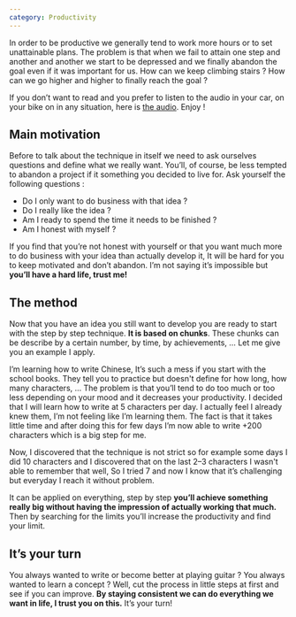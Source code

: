```yaml
---
category: Productivity
---
```


In order to be productive we generally tend to work more hours or to set unattainable plans. The problem is that when we fail to attain one step and another and another we start to be depressed and we finally abandon the goal even if it was important for us. How can we keep climbing stairs ? How can we go higher and higher to finally reach the goal ?

If you don’t want to read and you prefer to listen to the audio in your car, on your bike on in any situation, here is [the audio](https://www.podbean.com/media/share/pb-7mwgy-87c107). Enjoy !

## Main motivation
Before to talk about the technique in itself we need to ask ourselves questions and define what we really want. You’ll, of course, be less tempted to abandon a project if it something you decided to live for. Ask yourself the following questions :

- Do I only want to do business with that idea ?
- Do I really like the idea ?
- Am I ready to spend the time it needs to be finished ?
- Am I honest with myself ?

If you find that you’re not honest with yourself or that you want much more to do business with your idea than actually develop it, It will be hard for you to keep motivated and don’t abandon. I’m not saying it’s impossible but **you’ll have a hard life, trust me!**

## The method
Now that you have an idea you still want to develop you are ready to start with the step by step technique. **It is based on chunks**. These chunks can be describe by a certain number, by time, by achievements, … Let me give you an example I apply.

I’m learning how to write Chinese, It’s such a mess if you start with the school books. They tell you to practice but doesn't define for how long, how many characters, … The problem is that you’ll tend to do too much or too less depending on your mood and it decreases your productivity. I decided that I will learn how to write at 5 characters per day. I actually feel I already knew them, I’m not feeling like I’m learning them. The fact is that it takes little time and after doing this for few days I’m now able to write +200 characters which is a big step for me.

Now, I discovered that the technique is not strict so for example some days I did 10 characters and I discovered that on the last 2–3 characters I wasn't able to remember that well, So I tried 7 and now I know that it’s challenging but everyday I reach it without problem.

It can be applied on everything, step by step **you’ll achieve something really big without having the impression of actually working that much.** Then by searching for the limits you’ll increase the productivity and find your limit.

## It’s your turn
You always wanted to write or become better at playing guitar ? You always wanted to learn a concept ? Well, cut the process in little steps at first and see if you can improve. **By staying consistent we can do everything we want in life, I trust you on this.** It’s your turn!
